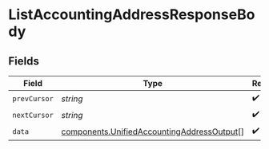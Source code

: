 # ListAccountingAddressResponseBody


## Fields

| Field                                                                                                    | Type                                                                                                     | Required                                                                                                 | Description                                                                                              |
| -------------------------------------------------------------------------------------------------------- | -------------------------------------------------------------------------------------------------------- | -------------------------------------------------------------------------------------------------------- | -------------------------------------------------------------------------------------------------------- |
| `prevCursor`                                                                                             | *string*                                                                                                 | :heavy_check_mark:                                                                                       | N/A                                                                                                      |
| `nextCursor`                                                                                             | *string*                                                                                                 | :heavy_check_mark:                                                                                       | N/A                                                                                                      |
| `data`                                                                                                   | [components.UnifiedAccountingAddressOutput](../../models/components/unifiedaccountingaddressoutput.md)[] | :heavy_check_mark:                                                                                       | N/A                                                                                                      |